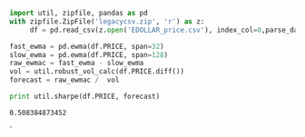 

```python
import util, zipfile, pandas as pd
with zipfile.ZipFile('legacycsv.zip', 'r') as z:
     df = pd.read_csv(z.open('EDOLLAR_price.csv'), index_col=0,parse_dates=True )

fast_ewma = pd.ewma(df.PRICE, span=32)
slow_ewma = pd.ewma(df.PRICE, span=128)
raw_ewmac = fast_ewma - slow_ewma
vol = util.robust_vol_calc(df.PRICE.diff())
forecast = raw_ewmac /  vol 

print util.sharpe(df.PRICE, forecast)
```

```text
0.508384873452
```











































`
































